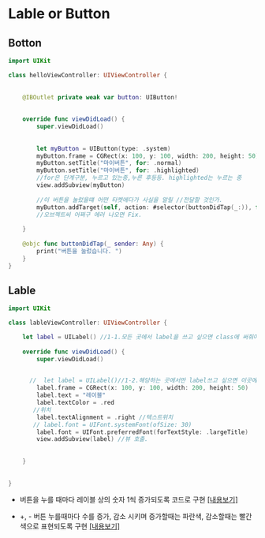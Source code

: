 
# Lable or Button 


## Botton 

```swift
import UIKit

class helloViewController: UIViewController {
    
    
    @IBOutlet private weak var button: UIButton!
    
    
    override func viewDidLoad() {
        super.viewDidLoad()
        
        
        let myButton = UIButton(type: .system)
        myButton.frame = CGRect(x: 100, y: 100, width: 200, height: 50)
        myButton.setTitle("마이버튼", for: .normal)
        myButton.setTitle("마이버튼", for: .highlighted)
        //for은 단계구분, 누르고 있는중,누른 후등등. highlighted는 누르는 중
        view.addSubview(myButton)
        
        //이 버튼을 눌렀을떄 어떤 타켓에다가 사실을 알릴 //전달할 것인가.
        myButton.addTarget(self, action: #selector(buttonDidTap(_:)), for: .touchUpInside)
        //오브젝트씨 어쩌구 에러 나오면 Fix.
        
    }
    
    @objc func buttonDidTap(_ sender: Any) {
        print("버튼을 눌렀습니다. ")
    }
}
```

## Lable

```swift
import UIKit

class lableViewController: UIViewController {

    let label = UILabel() //1-1.모든 곳에서 label을 쓰고 싶으면 class에 써줘야함.
    
    override func viewDidLoad() {
        super.viewDidLoad()

        
      //  let label = UILabel()//1-2.해당하는 곳에서만 label쓰고 싶으면 이곳에..
        label.frame = CGRect(x: 100, y: 100, width: 200, height: 50)
        label.text = "레이블"
        label.textColor = .red
       //위치
        label.textAlignment = .right //텍스트위치
       // label.font = UIFont.systemFont(ofSize: 30)
        label.font = UIFont.preferredFont(forTextStyle: .largeTitle)
        view.addSubview(label) //뷰 호출.
        
        
    }
    
    
}
```


- 버튼을 누를 때마다 레이블 상의 숫자 1씩 증가되도록 코드로 구현 [[내용보기]](https://github.com/Qussk/Swift-5/blob/master/playground/Code/testViewController.swift)


- +, - 버튼 누를때마다 수를 증가, 감소 시키며 증가할때는 파란색, 감소할때는 빨간색으로 표현되도록 구현 [[내용보기]](https://github.com/Qussk/Swift-5/blob/master/playground/Code/repoViewController.swift)



